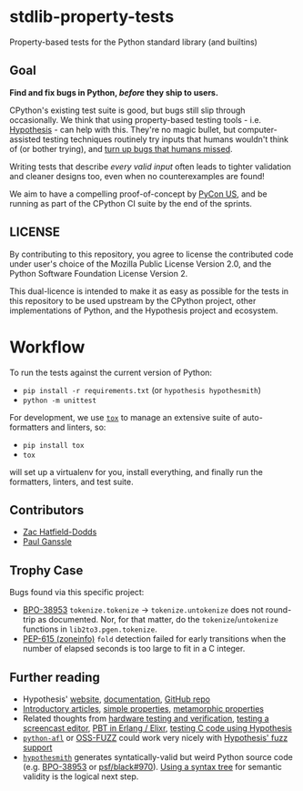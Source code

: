 # stdlib-property-tests
Property-based tests for the Python standard library (and builtins)


## Goal

**Find and fix bugs in Python, *before* they ship to users.**

CPython's existing test suite is good, but bugs still slip through occasionally.
We think that using property-based testing tools - i.e.
[Hypothesis](https://hypothesis.readthedocs.io/) - can help with this.
They're no magic bullet, but computer-assisted testing techniques routinely
try inputs that humans wouldn't think of (or bother trying), and
[turn up bugs that humans missed](https://twitter.com/pganssle/status/1193371087968591872).

Writing tests that describe *every valid input* often leads to tighter
validation and cleaner designs too, even when no counterexamples are found!

We aim to have a compelling proof-of-concept by [PyCon US](https://us.pycon.org/2020/),
and be running as part of the CPython CI suite by the end of the sprints.


## LICENSE
By contributing to this repository, you agree to license the contributed
code under user's choice of the Mozilla Public License Version 2.0, and
the Python Software Foundation License Version 2.

This dual-licence is intended to make it as easy as possible for the tests
in this repository to be used upstream by the CPython project, other
implementations of Python, and the Hypothesis project and ecosystem.


# Workflow
To run the tests against the current version of Python:

- `pip install -r requirements.txt` (or `hypothesis hypothesmith`)
- `python -m unittest`

For development, we use [`tox`](https://tox.readthedocs.io/en/latest/)
to manage an extensive suite of auto-formatters and linters, so:

- `pip install tox`
- `tox`

will set up a virtualenv for you, install everything, and finally run
the formatters, linters, and test suite.


## Contributors
<!--- Add yourself to the end of the list! -->
- [Zac Hatfield-Dodds](https://zhd.dev)
- [Paul Ganssle](https://ganssle.io)


## Trophy Case
Bugs found via this specific project:

- [BPO-38953](https://bugs.python.org/issue38953) `tokenize.tokenize` ->
  `tokenize.untokenize` does not round-trip as documented.
  Nor, for that matter, do the `tokenize`/`untokenize` functions in
  `lib2to3.pgen.tokenize`.
- [PEP-615 (zoneinfo)](https://github.com/pganssle/zoneinfo/pull/32/commits/dc389beaaeaa702361fd186d8581da20dda807bb)
  `fold` detection failed for early transitions when the number of elapsed
  seconds is too large to fit in a C integer.


## Further reading

- Hypothesis' [website](https://hypothesis.works/),
  [documentation](https://hypothesis.readthedocs.io/),
  [GitHub repo](https://github.com/HypothesisWorks/hypothesis)
- [Introductory articles](https://hypothesis.works/articles/intro/),
  [simple properties](https://fsharpforfunandprofit.com/posts/property-based-testing-2/),
  [metamorphic properties](https://www.hillelwayne.com/post/metamorphic-testing/)
- Related thoughts from
  [hardware testing and verification](https://danluu.com/testing/),
  [testing a screencast editor](https://wickstrom.tech/programming/2019/03/02/property-based-testing-in-a-screencast-editor-introduction.html),
  [PBT in Erlang / Elixr](https://propertesting.com/toc.html),
  [testing C code using Hypothesis](https://engineering.backtrace.io/posts/2020-03-11-how-hard-is-it-to-guide-test-case-generators-with-branch-coverage-feedback/)
- [`python-afl`](https://github.com/jwilk/python-afl) or
  [OSS-FUZZ](https://github.com/google/oss-fuzz) could work very nicely with
  [Hypothesis' fuzz support](https://hypothesis.readthedocs.io/en/latest/details.html#use-with-external-fuzzers)
- [`hypothesmith`](https://github.com/Zac-HD/hypothesmith)
  generates syntatically-valid but weird Python source code
  (e.g. [BPO-38953](https://bugs.python.org/issue38953) or
  [psf/black#970](https://github.com/psf/black/issues/970)).
  [Using a syntax tree](https://github.com/Zac-HD/hypothesmith/issues/2)
  for semantic validity is the logical next step.
